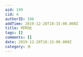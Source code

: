 ```yaml
---
aid: 149
cid: 4
authorID: 196
addTime: 2019-12-28T18:15:00.000Z
title: 呵呵哒
tags: []
comments: []
date: 2019-12-28T18:15:00.000Z
category: 水
---
```



